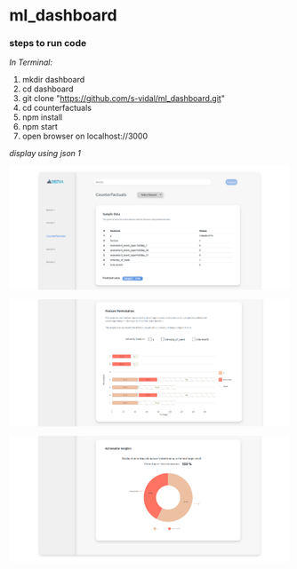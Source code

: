 # ml_dashboard

### steps to run code

_In Terminal:_

1.  mkdir dashboard
2.  cd dashboard
3.  git clone "https://github.com/s-vidal/ml_dashboard.git"
4.  cd counterfactuals
5.  npm install
6.  npm start
7.  open browser on localhost://3000

_display using json 1_

![alt text](./demo/dataset1_1.png)

![alt text](./demo/dataset1_2.png)

![alt text](./demo/dataset1_3.png)
